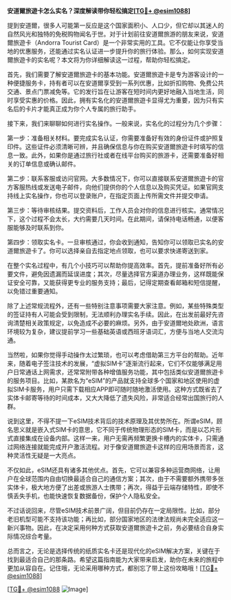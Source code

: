 **安道爾旅遊卡怎么实名？深度解读带你轻松搞定[[TG💪+ @esim1088](https://t.me/s/esim1088)]**

提到安道爾，很多人可能第一反应是这个国家面积小、人口少，但它却以其迷人的自然风光和独特的免税购物闻名于世。对于计划前往安道爾旅游的朋友来说，安道爾旅遊卡（Andorra Tourist Card）是一个非常实用的工具。它不仅能让你享受当地的优惠服务，还能通过实名认证进一步提升你的旅行体验。那么，如何实现安道爾旅遊卡的实名呢？本文将为你详细解读这一过程，帮助你轻松搞定。

首先，我们需要了解安道爾旅遊卡的基本功能。安道爾旅遊卡是专为游客设计的一种便捷服务卡，持有者可以在安道爾享受到一系列优惠，比如折扣购物、免费公共交通、景点门票减免等。它的发行旨在让游客在短时间内更好地融入当地生活，同时享受实惠的价格。因此，拥有实名化的安道爾旅遊卡显得尤为重要，因为只有实名后的卡片才能真正成为你个人专属的旅行助手。

接下来，我们来聊聊如何进行实名操作。一般来说，实名化的过程分为几个步骤：

第一步：准备相关材料。要完成实名认证，你需要准备好有效的身份证件或护照复印件。这些证件必须清晰可辨，并且确保信息与你在购买安道爾旅遊卡时填写的信息一致。此外，如果你是通过旅行社或者在线平台购买的旅游卡，还需要准备好相关的订单信息或确认邮件。

第二步：联系客服或访问官网。大多数情况下，你可以直接联系安道爾旅遊卡的官方客服热线或发送电子邮件，向他们提供你的个人信息以及购买凭证。如果官网支持线上实名操作，你也可以登录账户，在指定页面上传所需文件并提交申请。

第三步：等待审核结果。提交资料后，工作人员会对你的信息进行核实。通常情况下，这个过程不会太长，大约需要几天时间。在此期间，请保持电话畅通，以便客服能够及时联系到你。

第四步：领取实名卡。一旦审核通过，你会收到通知，告知你可以领取已实名的安道爾旅遊卡了。你可以选择亲自去指定地点领取，也可以要求快递寄送到家。

在整个实名过程中，有几个小技巧可以帮助你提高效率。首先，提前准备好所有必要文件，避免因遗漏而延误进度；其次，尽量选择官方渠道办理业务，这样既能保证安全可靠，又能获得更专业的服务支持；最后，记得定期查看邮箱和短信提醒，以免错过重要通知。

除了上述常规流程外，还有一些特别注意事项需要大家注意。例如，某些特殊类型的签证持有人可能会受到限制，无法顺利办理实名手续。因此，在出发前最好先咨询清楚相关政策规定，以免造成不必要的麻烦。另外，由于安道爾地处欧洲，语言环境较为复杂，建议提前学习一些基础英语或西班牙语词汇，方便与当地人交流沟通。

当然啦，如果你觉得手动操作太过繁琐，也可以考虑借助第三方平台的帮助。近年来，随着电子签注技术的发展，“虚拟SIM卡”逐渐流行起来，它们不仅能够满足用户日常通话上网需求，还常常附带各种增值服务功能，其中包括类似安道爾旅遊卡的服务项目。比如，某款名为“eSIM”的产品就支持全球多个国家和地区使用的虚拟SIM卡服务，用户只需下载相应APP即可随时随地激活使用。这种方式既省去了实体卡邮寄等待的时间成本，又大大降低了遗失风险，非常适合经常出国旅行的人群。

说到这里，不得不提一下eSIM技术背后的技术原理及其优势所在。所谓eSIM，顾名思义就是嵌入式SIM卡的意思，它不同于传统物理形态的SIM卡，而是以芯片形式直接集成在设备内部。这样一来，用户无需再频繁更换卡槽内的实体卡，只需通过网络连接就能完成开户激活流程。对于像安道爾旅遊卡这样的应用场景而言，这种灵活性无疑是一大亮点。

不仅如此，eSIM还具有诸多其他优点。首先，它可以兼容多种运营商网络，让用户在全球范围内自由切换最适合自己的通信方案；其次，由于不需要额外携带多张实体卡，极大地方便了出差或旅游人士携带；再次，得益于云端存储特性，即使不慎丢失手机，也能快速恢复数据备份，保护个人隐私安全。

不过话说回来，尽管eSIM技术前景广阔，但目前仍存在一定局限性。比如，部分老旧机型可能不支持该功能；再比如，部分国家地区的法律法规尚未完全适应这一新兴事物。因此，在决定采用何种方式获取安道爾旅遊卡之前，务必要结合自身实际情况综合考量。

总而言之，无论是选择传统的纸质实名卡还是现代化的eSIM解决方案，关键在于找到最适合自己的那条路。希望这篇指南能为大家带来启发，助你在未来的旅程中更加从容自在。记住哦，无论采用哪种方式，都别忘了带上这份攻略哦！[[TG💪+ @esim1088](https://t.me/s/esim1088)]

[[TG💪+ @esim1088](https://t.me/s/esim1088) ![Image](https://i.postimg.cc/4NQfJmqS/Snipaste-2025-05-13-00-14-12.png)]